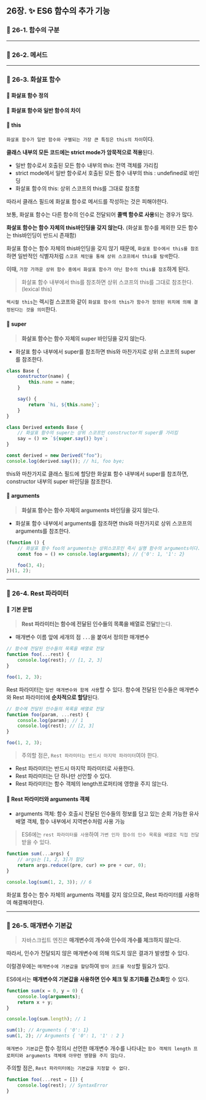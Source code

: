 ## 26장. ✨ ES6 함수의 추가 기능

### 📌 26-1. 함수의 구분

---

### 📌 26-2. 메서드

---

### 📌 26-3. 화살표 함수

#### 🔎 화살표 함수 정의

#### 🔎 화살표 함수와 일반 함수의 차이

#### 🔎 this

`화살표 함수가 일반 함수와 구별되는 가장 큰 특징은 this의 차이`이다.

**클래스 내부의 모든 코드에는 strict mode가 암묵적으로 적용**된다.

- 일반 함수로서 호출된 모든 함수 내부의 this: 전역 객체를 가리킴
- strict mode에서 일반 함수로서 호출된 모든 함수 내부의 this : undefined로 바인딩
- 화살표 함수의 this: 상위 스코프의 this를 그대로 참조함

따라서 클래스 필드에 화살표 함수로 메서드를 작성하는 것은 피해야한다.

보통, 화살표 함수는 다른 함수의 인수로 전달되어 **콜백 함수로 사용**되는 경우가 많다.

**화살표 함수는 함수 자체의 this바인딩을 갖지 않는다.**
(화살표 함수를 제외한 모든 함수는 this바인딩이 반드시 존재함)

화살표 함수는 함수 자체의 this바인딩을 갖지 않기 때문에,
`화살표 함수에서 this를 참조`하면 일반적인 식별자처럼 `스코프 체인을 통해 상위 스코프에서 this를 탐색`한다.

이때, `가장 가까운 상위 함수 중에서 화살표 함수가 아닌 함수의 this를 참조`하게 된다.

> 화살표 함수 내부에서 this를 참조하면 상위 스코프의 this를 그대로 참조한다. (lexical this)

`렉시컬 this`는 렉시컬 스코프와 같이 `화살표 함수의 this가 함수가 정의된 위치에 의해 결정된다는 것을 의미`한다.

#### 🔎 super

> **화살표 함수는 함수 자체의 super 바인딩을 갖지 않는다.**

- 화살표 함수 내부에서 super를 참조하면 this와 마찬가지로 상위 스코프의 super를 참조한다.

```js
class Base {
	constructor(name) {
		this.name = name;
	}

	say() {
		return `hi, ${this.name}`;
	}
}

class Derived extends Base {
	// 화살표 함수의 super는 상위 스코프인 constructor의 super를 가리킴
	say = () => `${super.say()} bye`;
}

const derived = new Derived("foo");
console.log(derived.say()); // hi, foo bye;
```

this와 마찬가지로 클래스 필드에 할당한 화살표 함수 내부에서 super를 참조하면,
constructor 내부의 super 바인딩을 참조한다.

#### 🔎 arguments

> **화살표 함수는 함수 자체의 arguments 바인딩을 갖지 않는다.**

- 화살표 함수 내부에서 arguments를 참조하면 this와 마찬가지로 상위 스코프의 arguments를 참조한다.

```js
(function () {
	// 화살표 함수 foo의 arguments는 상위스코프인 즉시 실행 함수의 arguments이다.
	const foo = () => console.log(arguments); // {'0': 1, '1': 2}

	foo(3, 4);
})(1, 2);
```

---

### 📌 26-4. Rest 파라미터

#### 🔎 기본 문법

> **Rest 파라미터는 함수에 전달된 인수들의 목록을 배열로 전달**받는다.

- 매개변수 이름 앞에 세개의 점 `...`을 붙여서 정의한 매개변수

```js
// 함수에 전달된 인수들의 목록을 배열로 전달
function foo(...rest) {
	console.log(rest); // [1, 2, 3]
}

foo(1, 2, 3);
```

Rest 파라미터는 `일반 매개변수와 함께 사용`할 수 있다.
함수에 전달된 인수들은 매개변수와 Rest 파라미터에 **순차적으로 할당**된다.

```js
// 함수에 전달된 인수들의 목록을 배열로 전달
function foo(param, ...rest) {
	console.log(param); // 1
	console.log(rest); // [2, 3]
}

foo(1, 2, 3);
```

> 주의할 점은, `Rest 파라미터는 반드시 마지막 파라미터`여야 한다.

- Rest 파라미터는 반드시 마지막 파라미터로 사용한다.
- Rest 파라미터는 단 하나만 선언할 수 있다.
- Rest 파라미터는 함수 객체의 length프로퍼티에 영향을 주지 않는다.

#### 🔎 Rest 파라미터와 arguments 객체

- arguments 객체: 함수 호출시 전달된 인수들의 정보를 담고 있는 순회 가능한 유사배열 객체, 함수 내부에서 지역변수처럼 사용 가능

> ES6에는 `rest 파라미터를 사용`하여 `가변 인자 함수의 인수 목록을 배열로 직접 전달`받을 수 있다.

```js
function sum(...args) {
	// args는 [1, 2, 3]가 할당
	return args.reduce((pre, cur) => pre + cur, 0);
}

console.log(sum(1, 2, 3)); // 6
```

화살표 함수는 함수 자체의 arguments 객체를 갖지 않으므로, Rest 파라미터를 사용하여 해결해야한다.

---

### 📌 26-5. 매개변수 기본값

> 자바스크립트 엔진은 **매개변수의 개수와 인수의 개수를 체크하지 않는다.**

따라서, 인수가 전달되지 않은 매개변수에 의해 의도치 않은 결과가 발생할 수 있다.

이럴경우에는 `매개변수에 기본값을 할당`하여 `방어 코드를 작성`할 필요가 있다.

ES6에서는 **매개변수의 기본값을 사용하면 인수 체크 및 초기화를 간소화**할 수 있다.

```js
function sum(x = 0, y = 0) {
	console.log(arguments);
	return x + y;
}

console.log(sum.length); // 1

sum(1); // Arguments { '0': 1}
sum(1, 2); // Arguments { '0': 1, '1' : 2 }
```

`매개변수 기본값`은 함수 정의시 선언한 매개변수 개수를 나타내는 `함수 객체의 length 프로퍼티와 arguments 객체에 아무런 영향을 주지 않는다.`

주의할 점은, `Rest 파라미터에는 기본값을 지정할 수 없다.`

```js
function foo(...rest = []) {
	console.log(rest); // SyntaxError
}
```

